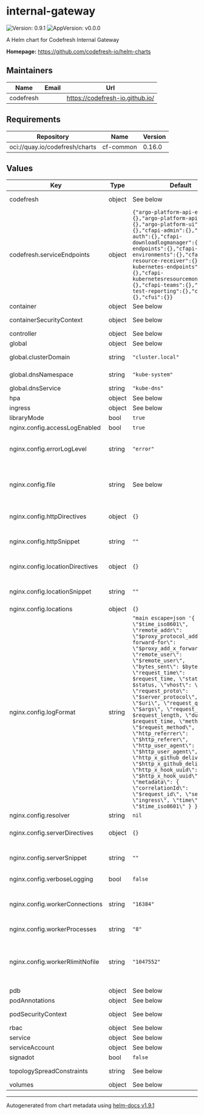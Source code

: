 # internal-gateway

![Version: 0.9.1](https://img.shields.io/badge/Version-0.9.1-informational?style=flat-square) ![AppVersion: v0.0.0](https://img.shields.io/badge/AppVersion-v0.0.0-informational?style=flat-square)

A Helm chart for Codefresh Internal Gateway

**Homepage:** <https://github.com/codefresh-io/helm-charts>

## Maintainers

| Name | Email | Url |
| ---- | ------ | --- |
| codefresh |  | <https://codefresh-io.github.io/> |

## Requirements

| Repository | Name | Version |
|------------|------|---------|
| oci://quay.io/codefresh/charts | cf-common | 0.16.0 |

## Values

| Key | Type | Default | Description |
|-----|------|---------|-------------|
| codefresh | object | See below | Codefresh platform settings List of services endpoints and port |
| codefresh.serviceEndpoints | object | `{"argo-platform-api-events":{},"argo-platform-api-graphql":{},"argo-platform-ui":{},"cfapi-admin":{},"cfapi-auth":{},"cfapi-downloadlogmanager":{},"cfapi-endpoints":{},"cfapi-environments":{},"cfapi-gitops-resource-receiver":{},"cfapi-kubernetes-endpoints":{},"cfapi-kubernetesresourcemonitor":{},"cfapi-teams":{},"cfapi-test-reporting":{},"cfapi-ws":{},"cfui":{}}` | Override defaults here! |
| container | object | See below | Main container parameters |
| containerSecurityContext | object | See below | Container security context parameters |
| controller | object | See below | Controller parameters |
| global | object | See below | Global parameters |
| global.clusterDomain | string | `"cluster.local"` | configures cluster domain ("cluster.local" by default) |
| global.dnsNamespace | string | `"kube-system"` | configures DNS service namespace |
| global.dnsService | string | `"kube-dns"` | configures DNS service name |
| hpa | object | See below | HPA parameters |
| ingress | object | See below | Ingress parameters |
| libraryMode | bool | `true` |  |
| nginx.config.accessLogEnabled | bool | `true` | Enables NGINX access logs |
| nginx.config.errorLogLevel | string | `"error"` | Sets the log level of the NGINX error log. One of `debug`, `info`, `notice`, `warn`, `error`, `crit`, `alert`, or `emerg` |
| nginx.config.file | string | See below | Config file contents for Nginx. Passed through the `tpl` function to allow templating. !! Moved into separate template at `templates/nginx/configmap.yaml` |
| nginx.config.httpDirectives | object | `{}` | Allows appending custom directives to the http block (map) |
| nginx.config.httpSnippet | string | `""` | Allows appending custom configuration to the http block (string) |
| nginx.config.locationDirectives | object | `{}` | Allows appending custom directives to the location blocks (map) |
| nginx.config.locationSnippet | string | `""` | Allows appending custom configuration to the location blocks (string) |
| nginx.config.locations | object | `{}` | Allow add custom locations |
| nginx.config.logFormat | string | `"main escape=json '{ \"time\": \"$time_iso8601\", \"remote_addr\": \"$proxy_protocol_addr\", \"x-forward-for\": \"$proxy_add_x_forwarded_for\", \"remote_user\": \"$remote_user\", \"bytes_sent\": $bytes_sent, \"request_time\": $request_time, \"status\": $status, \"vhost\": \"$host\", \"request_proto\": \"$server_protocol\", \"path\": \"$uri\", \"request_query\": \"$args\", \"request_length\": $request_length, \"duration\": $request_time, \"method\": \"$request_method\", \"http_referrer\": \"$http_referer\", \"http_user_agent\": \"$http_user_agent\", \"http_x_github_delivery\": \"$http_x_github_delivery\", \"http_x_hook_uuid\": \"$http_x_hook_uuid\", \"metadata\": { \"correlationId\": \"$request_id\", \"service\": \"ingress\", \"time\": \"$time_iso8601\" } }';"` | NGINX log format |
| nginx.config.resolver | string | `nil` | Allows to set a custom resolver |
| nginx.config.serverDirectives | object | `{}` | Allows appending custom directives to the server block (map) |
| nginx.config.serverSnippet | string | `""` | Allows appending custom configuration to the server block (string) |
| nginx.config.verboseLogging | bool | `false` | Enable logging of 2xx and 3xx HTTP requests |
| nginx.config.workerConnections | string | `"16384"` | Sets the maximum number of simultaneous connections that can be opened by a worker process. |
| nginx.config.workerProcesses | string | `"8"` | Defines the number of worker processes. |
| nginx.config.workerRlimitNofile | string | `"1047552"` | Changes the limit on the largest size of a core file (RLIMIT_CORE) for worker processes. Used to increase the limit without restarting the main process. |
| pdb | object | See below | PDB parameters |
| podAnnotations | object | See below | Pod annotations |
| podSecurityContext | object | See below | Pod Security Context parameters |
| rbac | object | See below | RBAC parameters |
| service | object | See below | Service parameters |
| serviceAccount | object | See below | Service Account parameters |
| signadot | bool | `false` | Misc signadot configuration |
| topologySpreadConstraints | string | See below | Topologe Spread Constraints parameters |
| volumes | object | See below | Volumes parameters |

----------------------------------------------
Autogenerated from chart metadata using [helm-docs v1.9.1](https://github.com/norwoodj/helm-docs/releases/v1.9.1)
